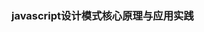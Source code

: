 <!--
 * @Author: your name
 * @Date: 2020-06-18 10:06:22
 * @LastEditTime: 2020-06-18 10:06:51
 * @LastEditors: Please set LastEditors
 * @Description: In User Settings Edit
 * @FilePath: /notes/docs/book1/readme.md
--> 
### javascript设计模式核心原理与应用实践